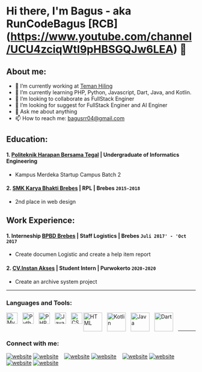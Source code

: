 # Hi there, I'm Bagus - aka RunCodeBagus [RCB] (https://www.youtube.com/channel/UCU4zciqWtI9pHBSGQJw6LEA) 👋
## About me:
- 🔭 I’m currently working at [Teman Hiling](https://www.temanhiling.com)
- 🌱 I’m currently learning PHP, Python, Javascript, Dart, Java, and Kotlin.
- 👯 I’m looking to collaborate as FullStack Enginer
- 🤔 I’m looking for suggest for FullStack Enginer and AI Enginer
- 💬 Ask me about anything
- 📫 How to reach me: bagusrr04@gmail.com

## Education:

#### 1. [Politeknik Harapan Bersama Tegal](www.poltektegal.ac.id) | Undergraduate of Informatics Engineering
   - Kampus Merdeka Startup Campus Batch 2
 #### 2. [SMK Karya Bhakti Brebes](https://www.sman1kebumen.sch.id) | RPL | Brebes `2015-2018`
   - 2nd place in web design

## Work Experience:
#### 1. Interneship [BPBD Brebes](https://bpbd.brebeskab.go.id) | Staff Logistics | Brebes `Juli 2017' - 'Oct 2017`
   - Create documen Logistic and create a help item report 
#### 2. [CV.Instan Akses](https://instanakses.com) | Student Intern | Purwokerto `2020-2020`
   - Create an archive system project
---

### Languages and Tools:

[<img align="left" alt="MySQL" width="30px" src="https://cdn.jsdelivr.net/gh/devicons/devicon/icons/mysql/mysql-original.svg" style="padding-right:10px;" />][webdev]
[<img align="left" alt="Python" width="30px" src="https://upload.wikimedia.org/wikipedia/commons/thumb/c/c3/Python-logo-notext.svg/110px-Python-logo-notext.svg.png?20100317150552" style="padding-right:10px;" />][webdev]
[<img align="left" alt="PHP" width="30px" src="https://www.php.net//images/logos/new-php-logo.svg" style="padding-right:10px;" />][webdev]
[<img align="left" alt="JavaScript" width="30px" src="https://www.bing.com/th?id=OIP.BgotsGDf29y10kno47CHOwHaEo&w=316&h=197&c=8&rs=1&qlt=90&o=6&pid=3.1&rm=2" style="padding-right:10px;" />][webdev]
[<img align="left" alt="CSS" width="30px" src="https://www.bing.com/th?id=OIP.t8LlCJIKEWi5TeqGdfoxHQHaJ3&w=154&h=206&c=8&rs=1&qlt=90&o=6&pid=3.1&rm=2" style="padding-right:0px;" />][webdev]
[<img align="left" alt="HTML" width="50px" src="https://www.bing.com/th?id=OIP.bI8KDjd8-nDvzTX_Uok7FwHaHa&w=206&h=206&c=8&rs=1&qlt=90&o=6&pid=3.1&rm=2" style="padding-right:10px;" />][webdev]
[<img align="left" alt="Kotlin" width="50px" src="https://www.bing.com/th?id=OIP.D2ppCycgCvm90WV3CNIM-AHaHa&w=250&h=250&c=8&rs=1&qlt=90&o=6&pid=3.1&rm=2" style="padding-right:10px;" />][webdev]
[<img align="left" alt="Java" width="50px" src="https://www.bing.com/th?id=OIP.dJ7A1hPb-BDRBrhOmhrVAgHaHa&w=250&h=250&c=8&rs=1&qlt=90&o=6&pid=3.1&rm=2" style="padding-right:10px;" />][webdev]
[<img align="left" alt="Dart" width="50px" src="https://www.bing.com/th?id=OIP.PblQquEXxZ6U1BmBNlEprAHaDt&w=200&h=100&c=8&rs=1&qlt=90&o=6&pid=3.1&rm=2" style="padding-right:10px;" />][webdev]
<br />
<br />

---
### Connect with me:

[![website](./img/youtube-light.svg)](https://www.youtube.com/channel/UCU4zciqWtI9pHBSGQJw6LEA#gh-light-mode-only)
[![website](./img/youtube-dark.svg)](https://www.youtube.com/channel/UCU4zciqWtI9pHBSGQJw6LEA#gh-dark-mode-only)
&nbsp;&nbsp;
[![website](./img/twitter-light.svg)](https://twitter.com/ridhashi99#gh-light-mode-only)
[![website](./img/twitter-dark.svg)](https://twitter.com/ridhashi99#gh-dark-mode-only)
&nbsp;&nbsp;
[![website](./img/linkedin-light.svg)](https://www.linkedin.com/in/bagusrifqir#gh-light-mode-only)
[![website](./img/linkedin-dark.svg)](https://www.linkedin.com/in/bagusrifqir/#gh-dark-mode-only)
&nbsp;&nbsp;
[![website](./img/instagram-light.svg)](https://www.instagram.com/if_else0#gh-light-mode-only)
[![website](./img/instagram-dark.svg)](https://www.instagram.com/if_else0#gh-dark-mode-only)



[webdev]: https://github.com/bagusrr99/bagusrr99

